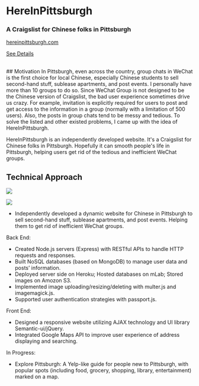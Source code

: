 # HereInPittsburgh 
### A Craigslist for Chinese folks in Pittsburgh

[hereinpittsburgh.com](https://hereinpittsburgh.herokuapp.com/)

[See Details](https://www.zihanx.com/hereinpittsburgh)



</br>
## Motivation
In Pittsburgh, even across the country, group chats in WeChat is the first choice for local Chinese, especially Chinese students to sell second-hand stuff, sublease apartments, and post events. I personally have more than 10 groups to do so. Since WeChat Group is not designed to be the Chinese version of Craigslist, the bad user experience sometimes drive us crazy. For example, invitation is explicitly required for users to post and get access to the information in a group (normally with a limitation of 500 users). Also, the posts in group chats tend to be messy and tedious.  To solve the listed and other existed problems, I came up with the idea of HereInPittsburgh.

HereInPittsburgh is an independently developed website. It's a Craigslist for Chinese folks in Pittsburgh. Hopefully it can smooth people's life in Pittsburgh, helping users get rid of the tedious and inefficient WeChat groups.

## Technical Approach
![](https://s3.amazonaws.com/hereinpittsburgh/zihanx.com/hip_tech1.png)

![](https://s3.amazonaws.com/hereinpittsburgh/zihanx.com/hip_tech2.png)

* Independently developed a dynamic website for Chinese in Pittsburgh to sell second-hand stuff, sublease apartments, and post events. Helping them to get rid of inefficient WeChat groups.

Back End:  

* Created Node.js servers (Express) with RESTful APIs to handle HTTP requests and responses.  
* Built NoSQL databases (based on MongoDB) to manage user data and posts’ information.  
* Deployed server side on Heroku; Hosted databases on mLab; Stored images on Amozon S3.  
* Implemented image uploading/resizing/deleting with multer.js and imagemagick.js.  
* Supported user authentication strategies with passport.js.

Front End:  

* Designed a responsive website utilizing AJAX technology and UI library Semantic-ui/jQuery.  
* Integrated Google Maps API to improve user experience of address displaying and searching.  

In Progress:

* Explore Pittsburgh: A Yelp-like guide for people new to Pittsburgh, with popular spots (including food, grocery, shopping, library, entertainment) marked on a map.



